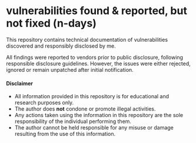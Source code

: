 # vulnerabilities found & reported, but not fixed (n-days)

This repository contains technical documentation of vulnerabilities discovered and responsibly disclosed by me.

All findings were reported to vendors prior to public disclosure, following responsible disclosure guidelines. However, the issues were either rejected, ignored or remain unpatched after initial notification.

#### Disclaimer

- All information provided in this repository is for educational and research purposes only.  
- The author does **not** condone or promote illegal activities.  
- Any actions taken using the information in this repository are the sole responsibility of the individual performing them.  
- The author cannot be held responsible for any misuse or damage resulting from the use of this information.
